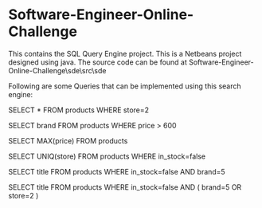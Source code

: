 # Software-Engineer-Online-Challenge
This contains the  SQL Query Engine project. 
This is a Netbeans project designed using java.
The source code can be found at  Software-Engineer-Online-Challenge\sde\src\sde

Following are some Queries that can be implemented using this search engine:

SELECT * FROM products WHERE store=2                  

SELECT brand FROM products WHERE price > 600          

SELECT MAX(price) FROM products                        

SELECT UNIQ(store) FROM products WHERE in_stock=false                   

SELECT title FROM products WHERE in_stock=false AND brand=5                     

SELECT title FROM products WHERE in_stock=false AND ( brand=5 OR store=2 )                

